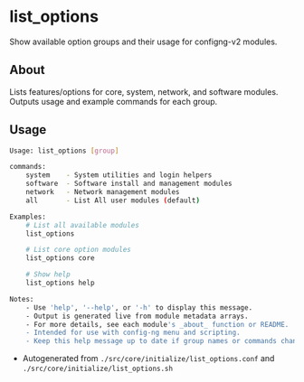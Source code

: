 # list_options
Show available option groups and their usage for configng-v2 modules.

## About
Lists features/options for core, system, network, and software modules. Outputs usage and example commands for each group.

## Usage
~~~bash
Usage: list_options [group]

commands:
	system    - System utilities and login helpers
	software  - Software install and management modules
	network   - Network management modules
	all       - List All user modules (default)

Examples:
	# List all available modules
	list_options

	# List core option modules
	list_options core

	# Show help
	list_options help

Notes:
	- Use 'help', '--help', or '-h' to display this message.
	- Output is generated live from module metadata arrays.
	- For more details, see each module's _about_ function or README.
	- Intended for use with config-ng menu and scripting.
	- Keep this help message up to date if group names or commands change.
~~~

- Autogenerated from `./src/core/initialize/list_options.conf` and `./src/core/initialize/list_options.sh`
